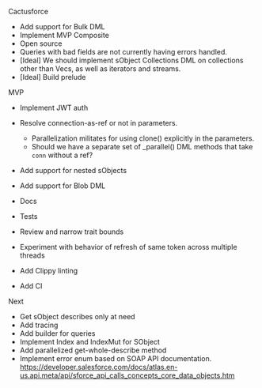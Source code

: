 Cactusforce

- Add support for Bulk DML
- Implement MVP Composite
- Open source
- Queries with bad fields are not currently having errors handled.
- [Ideal] We should implement sObject Collections DML on collections other than Vecs, as well as iterators and streams.
- [Ideal] Build prelude

MVP

- Implement JWT auth
- Resolve connection-as-ref or not in parameters.

  - Parallelization militates for using clone() explicitly in the parameters.
  - Should we have a separate set of \_parallel() DML methods that take `conn` without a ref?

- Add support for nested sObjects
- Add support for Blob DML
- Docs
- Tests
- Review and narrow trait bounds
- Experiment with behavior of refresh of same token across multiple threads
- Add Clippy linting
- Add CI

Next

- Get sObject describes only at need
- Add tracing
- Add builder for queries
- Implement Index and IndexMut for SObject
- Add parallelized get-whole-describe method
- Implement error enum based on SOAP API documentation. https://developer.salesforce.com/docs/atlas.en-us.api.meta/api/sforce_api_calls_concepts_core_data_objects.htm
